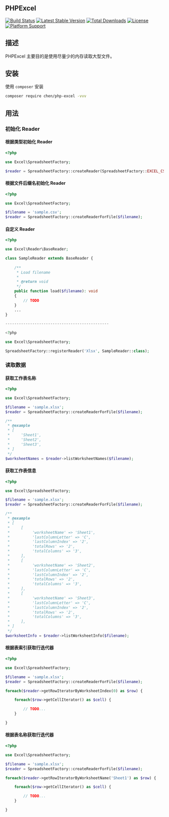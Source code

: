 ## PHPExcel

[![Build Status](https://github.com/chenmobuys/php-excel/workflows/master/badge.svg)](https://github.com/chenmobuys/php-excel/actions)
[![Latest Stable Version](https://img.shields.io/packagist/v/chen/php-excel.svg)](https://packagist.org/packages/chen/php-excel) 
[![Total Downloads](https://img.shields.io/packagist/dt/chen/php-excel)](https://packagist.org/packages/chen/php-excel) 
[![License](https://img.shields.io/packagist/l/chen/php-excel)](https://packagist.org/packages/chen/php-excel) 
[![Platform Support](https://img.shields.io/packagist/php-v/chen/php-excel)](https://github.com/chenmobuys/php-excel)

## 描述

PHPExcel 主要目的是使用尽量少的内存读取大型文件。

## 安装

使用 `composer` 安装

```bash
composer require chen/php-excel -vvv
```

## 用法

### 初始化 Reader

#### 根据类型初始化 Reader

```php
<?php

use Excel\SpreadsheetFactory;

$reader = SpreadsheetFactory::createReader(SpreadsheetFactory::EXCEL_CSV);
```

#### 根据文件后缀名初始化 Reader

```php
<?php

use Excel\SpreadsheetFactory;

$filename = 'sample.csv';
$reader = SpreadsheetFactory::createReaderForFile($filename);
```

#### 自定义 Reader

```php
<?php

use Excel\Reader\BaseReader;

class SampleReader extends BaseReader {
    
    /**
     * Load filename
     *
     * @return void
     */
    public function load($filename): void 
    {
        // TODO
    }
    ...
}

----------------------------------------------

<?php

use Excel\SpreadsheetFactory;

SpreadsheetFactory::registerReader('Xlsx', SampleReader::class);

```

### 读取数据

#### 获取工作表名称

```php
<?php

use Excel\SpreadsheetFactory;

$filename = 'sample.xlsx';
$reader = SpreadsheetFactory::createReaderForFile($filename);

/**
 * @example
 * [
 *     'Sheet1',
 *     'Sheet2',
 *     'Sheet3',
 * ]
 */
$worksheetNames = $reader->listWorksheetNames($filename);
```

#### 获取工作表信息

```php
<?php

use Excel\SpreadsheetFactory;

$filename = 'sample.xlsx';
$reader = SpreadsheetFactory::createReaderForFile($filename);

/**
 * @example
 * [
 *     [
 *          'worksheetName' => 'Sheet1',
 *          'lastColumnLetter' => 'C', 
 *          'lastColumnIndex' => '2', 
 *          'totalRows' => '2', 
 *          'totalColumns' => '3', 
 *     ],
 *     [
 *          'worksheetName' => 'Sheet2',
 *          'lastColumnLetter' => 'C', 
 *          'lastColumnIndex' => '2', 
 *          'totalRows' => '2', 
 *          'totalColumns' => '3', 
 *     ],
 *     [
 *          'worksheetName' => 'Sheet3',
 *          'lastColumnLetter' => 'C', 
 *          'lastColumnIndex' => '2', 
 *          'totalRows' => '2', 
 *          'totalColumns' => '3', 
 *     ],
 * ]
 */
$worksheetInfo = $reader->listWorksheetInfo($filename);
```

#### 根据表索引获取行迭代器
```php
<?php

use Excel\SpreadsheetFactory;

$filename = 'sample.xlsx';
$reader = SpreadsheetFactory::createReaderForFile($filename);

foreach($reader->getRowIteratorByWorksheetIndex(0) as $row) {

    foreach($row->getCellIterator() as $cell) {

        // TODO...
    }

}

```

#### 根据表名称获取行迭代器
```php
<?php

use Excel\SpreadsheetFactory;

$filename = 'sample.xlsx';
$reader = SpreadsheetFactory::createReaderForFile($filename);

foreach($reader->getRowIteratorByWorksheetName('Sheet1') as $row) {

    foreach($row->getCellIterator() as $cell) {

        // TODO...
    }

}

```

